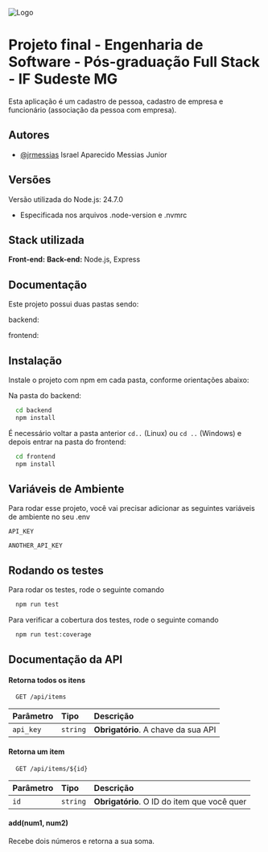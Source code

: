 
![Logo](https://dev-to-uploads.s3.amazonaws.com/uploads/articles/th5xamgrr6se0x5ro4g6.png)


# Projeto final - Engenharia de Software - Pós-graduação Full Stack - IF Sudeste MG

Esta aplicação é um cadastro de pessoa, cadastro de empresa e funcionário (associação da pessoa com empresa).

## Autores
- [@jrmessias](https://www.github.com/jrmessias) Israel Aparecido Messias Junior

## Versões
Versão utilizada do Node.js: 24.7.0
* Especificada nos arquivos .node-version e .nvmrc

## Stack utilizada
**Front-end:** 
**Back-end:** Node.js, Express

## Documentação
Este projeto possui duas pastas sendo:

backend:

frontend:

## Instalação

Instale o projeto com npm em cada pasta, conforme orientações abaixo:

Na pasta do backend:
```bash
  cd backend
  npm install
```
 É necessário voltar a pasta anterior `cd..` (Linux) ou `cd ..` (Windows) e depois entrar na pasta do frontend:
```bash
  cd frontend
  npm install
```

## Variáveis de Ambiente

Para rodar esse projeto, você vai precisar adicionar as seguintes variáveis de ambiente no seu .env

`API_KEY`

`ANOTHER_API_KEY`

## Rodando os testes

Para rodar os testes, rode o seguinte comando

```bash
  npm run test
```

Para verificar a cobertura dos testes, rode o seguinte comando

```bash
  npm run test:coverage
```

## Documentação da API

#### Retorna todos os itens

```http
  GET /api/items
```

| Parâmetro   | Tipo       | Descrição                           |
| :---------- | :--------- | :---------------------------------- |
| `api_key` | `string` | **Obrigatório**. A chave da sua API |

#### Retorna um item

```http
  GET /api/items/${id}
```

| Parâmetro   | Tipo       | Descrição                                   |
| :---------- | :--------- | :------------------------------------------ |
| `id`      | `string` | **Obrigatório**. O ID do item que você quer |

#### add(num1, num2)

Recebe dois números e retorna a sua soma.

